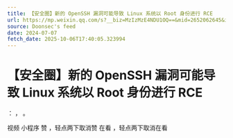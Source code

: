 ```yaml
---
title: 【安全圈】新的 OpenSSH 漏洞可能导致 Linux 系统以 Root 身份进行 RCE
url: https://mp.weixin.qq.com/s?__biz=MzIzMzE4NDU1OQ==&mid=2652062645&idx=4&sn=b35c2b28f3749760b6925f7494df5bd0
source: Doonsec's feed
date: 2024-07-07
fetch_date: 2025-10-06T17:40:05.323994
---
```


# 【安全圈】新的 OpenSSH 漏洞可能导致 Linux 系统以 Root 身份进行 RCE

：
，
。

视频
小程序
赞
，轻点两下取消赞
在看
，轻点两下取消在看